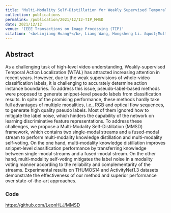 ```yaml
---
title: "Multi-Modality Self-Distillation for Weakly Supervised Temporal Action Localization"
collection: publications
permalink: /publication/2021/12/12-TIP_MMSD
date: 2021/12/12
venue: 'IEEE Transactions on Image Processing (TIP)'
citation: '<b>Linjiang Huang*</b>, Liang Wang, Hongsheng Li. &quot;Multi-Modality Self-Distillation for Weakly Supervised Temporal Action Localization&quot;.<i>IEEE Transactions on Image Processing</i> <b>TIP 2021</b>.'
---
```


## Abstract
As a challenging task of high-level video understanding, Weakly-supervised Temporal Action Localization (WTAL) has attracted increasing attention in recent years. However, due to the weak supervisions of whole-video classification labels, it is challenging to accurately determine action instance boundaries. To address this issue, pseudo-label-based methods were proposed to generate snippet-level pseudo labels from classification results. In spite of the promising performance, these methods hardly take full advantages of multiple modalities, i.e., RGB and optical flow sequences, to generate high quality pseudo labels. Most of them ignored how to mitigate the label noise, which hinders the capability of the network on learning discriminative feature representations. To address these challenges, we propose a Multi-Modality Self-Distillation (MMSD) framework, which contains two single-modal streams and a fused-modal stream to perform multi-modality knowledge distillation and multi-modality self-voting. On the one hand, multi-modality knowledge distillation improves snippet-level classification performance by transferring knowledge between single-modal streams and a fused-modal stream. On the other hand, multi-modality self-voting mitigates the label noise in a modality voting manner according to the reliability and complementarity of the streams. Experimental results on THUMOS14 and ActivityNet1.3 datasets demonstrate the effectiveness of our method and superior performance over state-of-the-art approaches. 

### Code
https://github.com/LeonHLJ/MMSD
